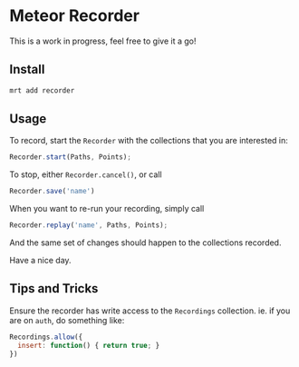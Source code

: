 Meteor Recorder
===============

This is a work in progress, feel free to give it a go!

Install
-------

```bash
mrt add recorder
```

Usage
-----

To record, start the `Recorder` with the collections that you are interested in:

```js
Recorder.start(Paths, Points);
```

To stop, either `Recorder.cancel()`, or call
```js
Recorder.save('name')
```

When you want to re-run your recording, simply call
```js
Recorder.replay('name', Paths, Points);
```

And the same set of changes should happen to the collections recorded.

Have a nice day.

Tips and Tricks
---------------

Ensure the recorder has write access to the `Recordings` collection. ie. if you are on `auth`, do something like:

```js
Recordings.allow({
  insert: function() { return true; }
})
```